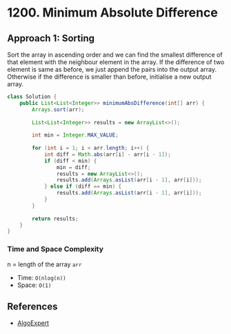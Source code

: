 # 1200. Minimum Absolute Difference

## Approach 1: Sorting
Sort the array in ascending order and we can find the smallest difference of that element with the neighbour element in the array. If the difference of two element is same as before, we just append the pairs into the output array. Otherwise if the difference is smaller than before, initialise a new output array.

```Java
class Solution {
    public List<List<Integer>> minimumAbsDifference(int[] arr) {
        Arrays.sort(arr);
        
        List<List<Integer>> results = new ArrayList<>();
        
        int min = Integer.MAX_VALUE;
        
        for (int i = 1; i < arr.length; i++) {
            int diff = Math.abs(arr[i] - arr[i - 1]);
            if (diff < min) {
                min = diff;
                results = new ArrayList<>();
                results.add(Arrays.asList(arr[i - 1], arr[i]));
            } else if (diff == min) {
                results.add(Arrays.asList(arr[i - 1], arr[i]));
            }
        }
        
        return results;
    }
}
```

### Time and Space Complexity

n = length of the array `arr`
- Time: `O(nlog(n))`
- Space: `O(1)`

## References
- [AlgoExpert](https://www.algoexpert.io/questions/Smallest%20Difference)